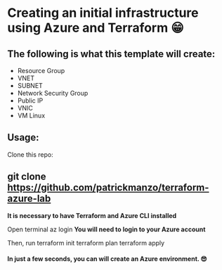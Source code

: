 # Creating an initial infrastructure using Azure and Terraform 😁

## The following is what this template will create:

- Resource Group
- VNET
- SUBNET
- Network Security Group
- Public IP
- VNIC
- VM Linux

## Usage:

Clone this repo:

## git clone https://github.com/patrickmanzo/terraform-azure-lab

**It is necessary to have Terraform and Azure CLI installed**

Open terminal
az login
**You will need to login to your Azure account**

Then, run
terraform init
terraform plan
terraform apply

#### In just a few seconds, you can will create an Azure environment. 😎
